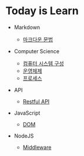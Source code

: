 # Today is Learn


- Markdown
  - [마크다운 문법](https://github.com/juuunobae/TIL/blob/main/Markdown/Markdown.md)
  
- Computer Science
  - [컴퓨터 시스템 구성](https://github.com/juuunobae/TIL/blob/main/Computer%20Science/%EC%BB%B4%ED%93%A8%ED%84%B0%20%EC%8B%9C%EC%8A%A4%ED%85%9C%20%EA%B5%AC%EC%84%B1.md)
  - [운영체제](https://github.com/juuunobae/TIL/blob/main/Computer%20Science/운영체제.md)
  - [프로세스](https://github.com/juuunobae/TIL/blob/main/Computer%20Science/%ED%94%84%EB%A1%9C%EC%84%B8%EC%8A%A4.md)

- API
  - [Restful API](https://github.com/juuunobae/TIL/blob/main/API/restAPI.md)
   
- JavaScript
  - [DOM](https://github.com/juuunobae/TIL/blob/main/JavaScript/DOM.md)
  
- NodeJS
  - [Middleware](https://github.com/juuunobae/TIL/blob/main/NodeJS/middleware.md)
